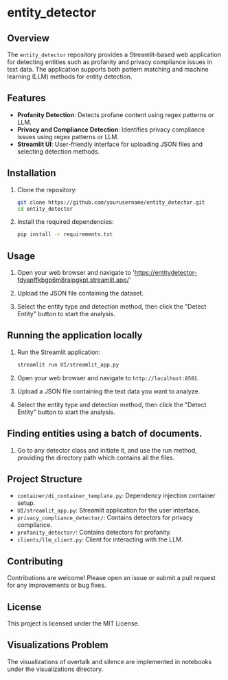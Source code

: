 # entity_detector

## Overview
The `entity_detector` repository provides a Streamlit-based web application for detecting entities such as profanity and privacy compliance issues in text data. The application supports both pattern matching and machine learning (LLM) methods for entity detection.

## Features
- **Profanity Detection**: Detects profane content using regex patterns or LLM.
- **Privacy and Compliance Detection**: Identifies privacy compliance issues using regex patterns or LLM.
- **Streamlit UI**: User-friendly interface for uploading JSON files and selecting detection methods.

## Installation
1. Clone the repository:
    ```sh
    git clone https://github.com/yourusername/entity_detector.git
    cd entity_detector
    ```

2. Install the required dependencies:
    ```sh
    pip install -r requirements.txt
    ```

## Usage
1. Open your web browser and navigate to 'https://entitydetector-fdyapffkbgp6m8raipgkpt.streamlit.app/'

2. Upload the JSON file containing the dataset.

3. Select the entity type and detection method, then click the "Detect Entity" button to start the analysis.

## Running the application locally
1. Run the Streamlit application:
    ```sh
    streamlit run UI/streamlit_app.py
    ```

2. Open your web browser and navigate to `http://localhost:8501`.

3. Upload a JSON file containing the text data you want to analyze.

4. Select the entity type and detection method, then click the "Detect Entity" button to start the analysis.

## Finding entities using a batch of documents.
1. Go to any detector class and initiate it, and use the run method, providing the directory path which contains all the files.

## Project Structure
- `container/di_container_template.py`: Dependency injection container setup.
- `UI/streamlit_app.py`: Streamlit application for the user interface.
- `privacy_compliance_detector/`: Contains detectors for privacy compliance.
- `profanity_detector/`: Contains detectors for profanity.
- `clients/llm_client.py`: Client for interacting with the LLM.

## Contributing
Contributions are welcome! Please open an issue or submit a pull request for any improvements or bug fixes.

## License
This project is licensed under the MIT License.

## Visualizations Problem
The visualizations of overtalk and silence are implemented in notebooks under the visualizations directory.